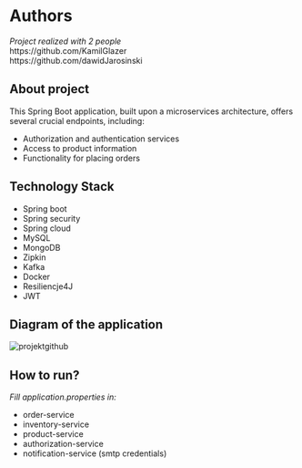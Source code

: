 <h1> Authors  </h1>
<i>Project realized with 2 people </br> </i> 
https://github.com/KamilGlazer </br>
https://github.com/dawidJarosinski </br>



<h2> About project </h2>

This Spring Boot application, built upon a microservices architecture, offers several crucial endpoints, including:

- Authorization and authentication services </br>
- Access to product information </br>
- Functionality for placing orders </br>

<h2> Technology Stack </h2> 

- Spring boot </br>
- Spring security </br>
- Spring cloud </br>
- MySQL </br>
- MongoDB </br>
- Zipkin </br>
- Kafka </br>
- Docker </br>
- Resiliencje4J </br>
- JWT </br>




<h2>Diagram of the application </h2>

![projektgithub](https://github.com/KamilGlazer/InventoryApplication/assets/151772403/9eeaced8-3464-43df-b9d0-b7cfa25cf6fb)


<h2>How to run?</h2>

<i>Fill application.properties in: </i>

- order-service
- inventory-service
- product-service
- authorization-service
- notification-service (smtp credentials)



